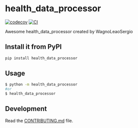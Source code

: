 # health_data_processor

[![codecov](https://codecov.io/gh/WagnoLeaoSergio/health_data_processor/branch/main/graph/badge.svg?token=health_data_processor_token_here)](https://codecov.io/gh/WagnoLeaoSergio/health_data_processor)
[![CI](https://github.com/WagnoLeaoSergio/health_data_processor/actions/workflows/main.yml/badge.svg)](https://github.com/WagnoLeaoSergio/health_data_processor/actions/workflows/main.yml)

Awesome health_data_processor created by WagnoLeaoSergio

## Install it from PyPI

```bash
pip install health_data_processor
```

## Usage


```bash
$ python -m health_data_processor
#or
$ health_data_processor
```

## Development

Read the [CONTRIBUTING.md](CONTRIBUTING.md) file.
